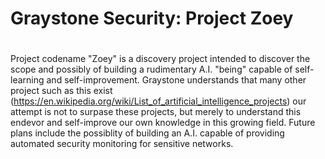 # Graystone Security: Project Zoey
# 
## 
Project codename "Zoey" is a discovery project intended to discover the scope and possibly of building a rudimentary A.I. "being" capable of self-learning and self-improvement. Graystone understands that many other project such as this exist (https://en.wikipedia.org/wiki/List_of_artificial_intelligence_projects) our attempt is not to surpase these projects, but merely to understand this endevor and self-improve our own knowledge in this growing field. Future plans include the possiblity of building an A.I. capable of providing automated security monitoring for sensitive networks.
